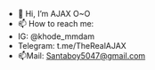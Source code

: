 - 👋 Hi, I’m AJAX O~O
- 📫 How to reach me:
- IG: @khode_mmdam
- Telegram: t.me/TheRealAJAX
- 📫Mail: Santaboy5047@gmail.com


